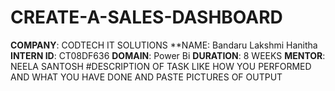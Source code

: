 # CREATE-A-SALES-DASHBOARD

**COMPANY**: CODTECH IT SOLUTIONS
**NAME: Bandaru Lakshmi Hanitha
**INTERN ID**: CT08DF636
**DOMAIN**: Power Bi
**DURATION**: 8 WEEKS
**MENTOR**: NEELA SANTOSH
#DESCRIPTION OF TASK LIKE HOW YOU PERFORMED AND WHAT YOU HAVE DONE AND PASTE PICTURES OF OUTPUT
